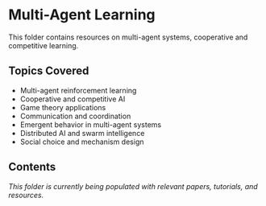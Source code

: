 # Multi-Agent Learning

This folder contains resources on multi-agent systems, cooperative and competitive learning.

## Topics Covered
- Multi-agent reinforcement learning
- Cooperative and competitive AI
- Game theory applications
- Communication and coordination
- Emergent behavior in multi-agent systems
- Distributed AI and swarm intelligence
- Social choice and mechanism design

## Contents
*This folder is currently being populated with relevant papers, tutorials, and resources.*